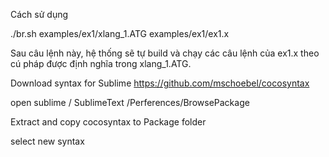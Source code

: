Cách sử dụng

./br.sh examples/ex1/xlang_1.ATG  examples/ex1/ex1.x


Sau câu lệnh này, hệ thống sẽ tự build và chạy các câu lệnh của ex1.x theo cú pháp được định nghĩa trong xlang_1.ATG.



Download syntax for Sublime
https://github.com/mschoebel/cocosyntax

open sublime / SublimeText /Perferences/BrowsePackage

Extract and copy cocosyntax to Package folder

select new syntax
